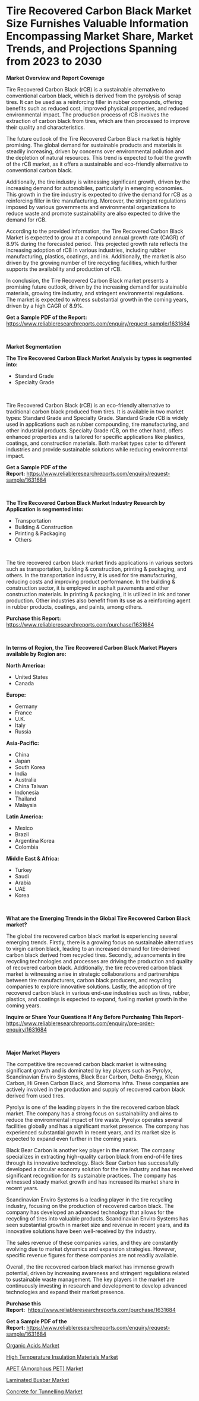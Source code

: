 <p><h1>Tire Recovered Carbon Black Market Size Furnishes Valuable Information Encompassing Market Share, Market Trends, and Projections Spanning from 2023 to 2030</h1></p><p><strong>Market Overview and Report Coverage</strong></p>
<p><p>Tire Recovered Carbon Black (rCB) is a sustainable alternative to conventional carbon black, which is derived from the pyrolysis of scrap tires. It can be used as a reinforcing filler in rubber compounds, offering benefits such as reduced cost, improved physical properties, and reduced environmental impact. The production process of rCB involves the extraction of carbon black from tires, which are then processed to improve their quality and characteristics.</p><p>The future outlook of the Tire Recovered Carbon Black market is highly promising. The global demand for sustainable products and materials is steadily increasing, driven by concerns over environmental pollution and the depletion of natural resources. This trend is expected to fuel the growth of the rCB market, as it offers a sustainable and eco-friendly alternative to conventional carbon black.</p><p>Additionally, the tire industry is witnessing significant growth, driven by the increasing demand for automobiles, particularly in emerging economies. This growth in the tire industry is expected to drive the demand for rCB as a reinforcing filler in tire manufacturing. Moreover, the stringent regulations imposed by various governments and environmental organizations to reduce waste and promote sustainability are also expected to drive the demand for rCB.</p><p>According to the provided information, the Tire Recovered Carbon Black Market is expected to grow at a compound annual growth rate (CAGR) of 8.9% during the forecasted period. This projected growth rate reflects the increasing adoption of rCB in various industries, including rubber manufacturing, plastics, coatings, and ink. Additionally, the market is also driven by the growing number of tire recycling facilities, which further supports the availability and production of rCB.</p><p>In conclusion, the Tire Recovered Carbon Black market presents a promising future outlook, driven by the increasing demand for sustainable materials, growing tire industry, and stringent environmental regulations. The market is expected to witness substantial growth in the coming years, driven by a high CAGR of 8.9%.</p></p>
<p><strong>Get a Sample PDF of the Report:</strong> <a href="https://www.reliableresearchreports.com/enquiry/request-sample/1631684">https://www.reliableresearchreports.com/enquiry/request-sample/1631684</a></p>
<p>&nbsp;</p>
<p><strong>Market Segmentation</strong></p>
<p><strong>The Tire Recovered Carbon Black Market Analysis by types is segmented into:</strong></p>
<p><ul><li>Standard Grade</li><li>Specialty Grade</li></ul></p>
<p>&nbsp;</p>
<p><p>Tire Recovered Carbon Black (rCB) is an eco-friendly alternative to traditional carbon black produced from tires. It is available in two market types: Standard Grade and Specialty Grade. Standard Grade rCB is widely used in applications such as rubber compounding, tire manufacturing, and other industrial products. Specialty Grade rCB, on the other hand, offers enhanced properties and is tailored for specific applications like plastics, coatings, and construction materials. Both market types cater to different industries and provide sustainable solutions while reducing environmental impact.</p></p>
<p><strong>Get a Sample PDF of the Report:</strong>&nbsp;<a href="https://www.reliableresearchreports.com/enquiry/request-sample/1631684">https://www.reliableresearchreports.com/enquiry/request-sample/1631684</a></p>
<p>&nbsp;</p>
<p><strong>The Tire Recovered Carbon Black Market Industry Research by Application is segmented into:</strong></p>
<p><ul><li>Transportation</li><li>Building & Construction</li><li>Printing & Packaging</li><li>Others</li></ul></p>
<p>&nbsp;</p>
<p><p>The tire recovered carbon black market finds applications in various sectors such as transportation, building & construction, printing & packaging, and others. In the transportation industry, it is used for tire manufacturing, reducing costs and improving product performance. In the building & construction sector, it is employed in asphalt pavements and other construction materials. In printing & packaging, it is utilized in ink and toner production. Other industries also benefit from its use as a reinforcing agent in rubber products, coatings, and paints, among others.</p></p>
<p><strong>Purchase this Report:</strong>&nbsp; <a href="https://www.reliableresearchreports.com/purchase/1631684">https://www.reliableresearchreports.com/purchase/1631684</a></p>
<p>&nbsp;</p>
<p><strong>In terms of Region, the Tire Recovered Carbon Black Market Players available by Region are:</strong></p>
<p>
    <p> <strong> North America: </strong>
        <ul>
            <li>United States</li>
            <li>Canada</li>
        </ul>
        </p> 
    <p> <strong> Europe: </strong>
        <ul>
            <li>Germany</li>
            <li>France</li>
            <li>U.K.</li>
            <li>Italy</li>
            <li>Russia</li>
        </ul>
        </p> 
    <p> <strong> Asia-Pacific: </strong>
        <ul>
            <li>China</li>
            <li>Japan</li>
            <li>South Korea</li>
            <li>India</li>
            <li>Australia</li>
            <li>China Taiwan</li>
            <li>Indonesia</li>
            <li>Thailand</li>
            <li>Malaysia</li>
        </ul>
        </p> 
    <p> <strong> Latin America: </strong>
        <ul>
            <li>Mexico</li>
            <li>Brazil</li>
            <li>Argentina Korea</li>
            <li>Colombia</li>
        </ul>
        </p> 
    <p> <strong> Middle East & Africa: </strong>
        <ul>
            <li>Turkey</li>
            <li>Saudi</li>
            <li>Arabia</li>
            <li>UAE</li>
            <li>Korea</li>
        </ul>
    </p>
    </p>
<p>&nbsp;</p>
<p><strong>What are the Emerging Trends in the Global Tire Recovered Carbon Black market?</strong></p>
<p><p>The global tire recovered carbon black market is experiencing several emerging trends. Firstly, there is a growing focus on sustainable alternatives to virgin carbon black, leading to an increased demand for tire-derived carbon black derived from recycled tires. Secondly, advancements in tire recycling technologies and processes are driving the production and quality of recovered carbon black. Additionally, the tire recovered carbon black market is witnessing a rise in strategic collaborations and partnerships between tire manufacturers, carbon black producers, and recycling companies to explore innovative solutions. Lastly, the adoption of tire recovered carbon black in various end-use industries such as tires, rubber, plastics, and coatings is expected to expand, fueling market growth in the coming years.</p></p>
<p><strong>Inquire or Share Your Questions If Any Before Purchasing This Report</strong>- <a href="https://www.reliableresearchreports.com/enquiry/pre-order-enquiry/1631684">https://www.reliableresearchreports.com/enquiry/pre-order-enquiry/1631684</a></p>
<p>&nbsp;</p>
<p><strong>Major Market Players</strong></p>
<p><p>The competitive tire recovered carbon black market is witnessing significant growth and is dominated by key players such as Pyrolyx, Scandinavian Enviro Systems, Black Bear Carbon, Delta-Energy, Klean Carbon, Hi Green Carbon Black, and Stomoma Infra. These companies are actively involved in the production and supply of recovered carbon black derived from used tires.</p><p>Pyrolyx is one of the leading players in the tire recovered carbon black market. The company has a strong focus on sustainability and aims to reduce the environmental impact of tire waste. Pyrolyx operates several facilities globally and has a significant market presence. The company has experienced substantial growth in recent years, and its market size is expected to expand even further in the coming years.</p><p>Black Bear Carbon is another key player in the market. The company specializes in extracting high-quality carbon black from end-of-life tires through its innovative technology. Black Bear Carbon has successfully developed a circular economy solution for the tire industry and has received significant recognition for its sustainable practices. The company has witnessed steady market growth and has increased its market share in recent years.</p><p>Scandinavian Enviro Systems is a leading player in the tire recycling industry, focusing on the production of recovered carbon black. The company has developed an advanced technology that allows for the recycling of tires into valuable products. Scandinavian Enviro Systems has seen substantial growth in market size and revenue in recent years, and its innovative solutions have been well-received by the industry.</p><p>The sales revenue of these companies varies, and they are constantly evolving due to market dynamics and expansion strategies. However, specific revenue figures for these companies are not readily available.</p><p>Overall, the tire recovered carbon black market has immense growth potential, driven by increasing awareness and stringent regulations related to sustainable waste management. The key players in the market are continuously investing in research and development to develop advanced technologies and expand their market presence.</p></p>
<p><strong>Purchase this Report:</strong>&nbsp;&nbsp;<a href="https://www.reliableresearchreports.com/purchase/1631684">https://www.reliableresearchreports.com/purchase/1631684</a></p>
<p></p>
<p><strong>Get a Sample PDF of the Report:</strong>&nbsp;<a href="https://www.reliableresearchreports.com/enquiry/request-sample/1631684">https://www.reliableresearchreports.com/enquiry/request-sample/1631684</a></p>
<p><p><a href="https://medium.com/@akshatsharma12/organic-acids-market-competitive-analysis-market-trends-and-forecast-to-2030-f21ebf756950">Organic Acids Market</a></p><p><a href="https://medium.com/@v25590012/high-temperature-insulation-materials-market-report-reveals-the-latest-trends-and-growth-14cdf25d4011">High Temperature Insulation Materials Market</a></p><p><a href="https://github.com/PeterParrish5/Market-Research-Report-List-1/blob/main/apet-amorphous-pet-market.md">APET (Amorphous PET) Market</a></p><p><a href="https://medium.com/@chiragreportprime1/laminated-busbar-market-trends-and-market-analysis-forecasted-for-period-2023-2030-23dde08c4776">Laminated Busbar Market</a></p><p><a href="https://github.com/WillieWoodard/Market-Research-Report-List-1/blob/main/concrete-for-tunnelling-market.md">Concrete for Tunnelling Market</a></p></p>